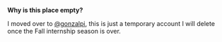 **Why is this place empty?**

I moved over to [@gonzalpi](https://github.com/gonzalpi), this is just a temporary account I will delete once the Fall internship season is over.
